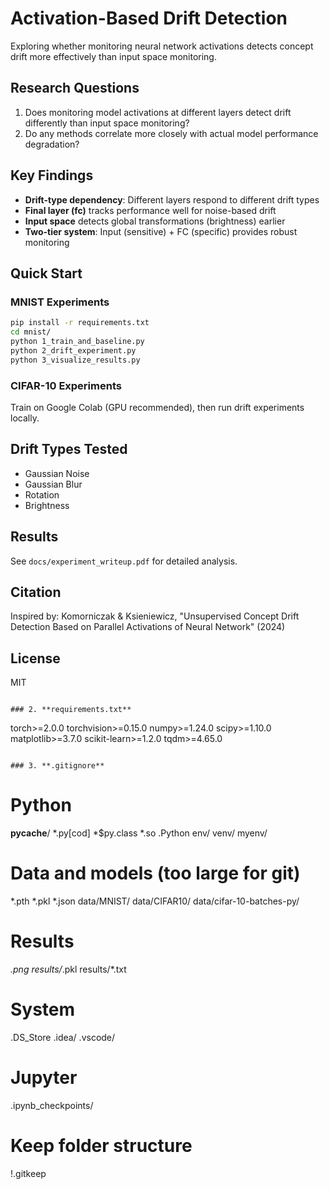 # Activation-Based Drift Detection

Exploring whether monitoring neural network activations detects concept drift more effectively than input space monitoring.

## Research Questions

1. Does monitoring model activations at different layers detect drift differently than input space monitoring?
2. Do any methods correlate more closely with actual model performance degradation?

## Key Findings

- **Drift-type dependency**: Different layers respond to different drift types
- **Final layer (fc)** tracks performance well for noise-based drift
- **Input space** detects global transformations (brightness) earlier
- **Two-tier system**: Input (sensitive) + FC (specific) provides robust monitoring

## Quick Start

### MNIST Experiments
```bash
pip install -r requirements.txt
cd mnist/
python 1_train_and_baseline.py
python 2_drift_experiment.py
python 3_visualize_results.py
```

### CIFAR-10 Experiments
Train on Google Colab (GPU recommended), then run drift experiments locally.

## Drift Types Tested

- Gaussian Noise
- Gaussian Blur  
- Rotation
- Brightness

## Results

See `docs/experiment_writeup.pdf` for detailed analysis.

## Citation

Inspired by: Komorniczak & Ksieniewicz, "Unsupervised Concept Drift Detection Based on Parallel Activations of Neural Network" (2024)

## License

MIT
```

### 2. **requirements.txt**
```
torch>=2.0.0
torchvision>=0.15.0
numpy>=1.24.0
scipy>=1.10.0
matplotlib>=3.7.0
scikit-learn>=1.2.0
tqdm>=4.65.0
```

### 3. **.gitignore**
```
# Python
__pycache__/
*.py[cod]
*$py.class
*.so
.Python
env/
venv/
myenv/

# Data and models (too large for git)
*.pth
*.pkl
*.json
data/MNIST/
data/CIFAR10/
data/cifar-10-batches-py/

# Results
*.png
results/*.pkl
results/*.txt

# System
.DS_Store
.idea/
.vscode/

# Jupyter
.ipynb_checkpoints/

# Keep folder structure
!.gitkeep
